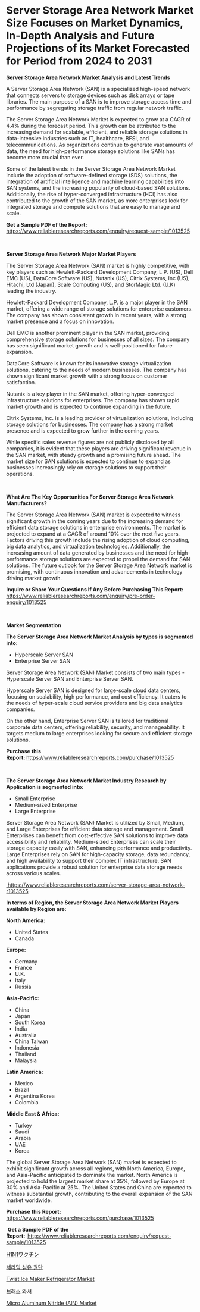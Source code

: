 <p><h1>Server Storage Area Network Market Size Focuses on Market Dynamics, In-Depth Analysis and Future Projections of its Market Forecasted for Period from 2024 to 2031</h1></p><p><strong>Server Storage Area Network Market Analysis and Latest Trends</strong></p>
<p><p>A Server Storage Area Network (SAN) is a specialized high-speed network that connects servers to storage devices such as disk arrays or tape libraries. The main purpose of a SAN is to improve storage access time and performance by segregating storage traffic from regular network traffic.</p><p>The Server Storage Area Network Market is expected to grow at a CAGR of 4.4% during the forecast period. This growth can be attributed to the increasing demand for scalable, efficient, and reliable storage solutions in data-intensive industries such as IT, healthcare, BFSI, and telecommunications. As organizations continue to generate vast amounts of data, the need for high-performance storage solutions like SANs has become more crucial than ever.</p><p>Some of the latest trends in the Server Storage Area Network Market include the adoption of software-defined storage (SDS) solutions, the integration of artificial intelligence and machine learning capabilities into SAN systems, and the increasing popularity of cloud-based SAN solutions. Additionally, the rise of hyper-converged infrastructure (HCI) has also contributed to the growth of the SAN market, as more enterprises look for integrated storage and compute solutions that are easy to manage and scale.</p></p>
<p><strong>Get a Sample PDF of the Report:&nbsp;</strong> <a href="https://www.reliableresearchreports.com/enquiry/request-sample/1013525">https://www.reliableresearchreports.com/enquiry/request-sample/1013525</a></p>
<p>&nbsp;</p>
<p><strong>Server Storage Area Network Major Market Players</strong></p>
<p><p>The Server Storage Area Network (SAN) market is highly competitive, with key players such as Hewlett-Packard Development Company, L.P. (US), Dell EMC (US), DataCore Software (US), Nutanix (US), Citrix Systems, Inc (US), Hitachi, Ltd (Japan), Scale Computing (US), and StorMagic Ltd. (U.K) leading the industry.</p><p>Hewlett-Packard Development Company, L.P. is a major player in the SAN market, offering a wide range of storage solutions for enterprise customers. The company has shown consistent growth in recent years, with a strong market presence and a focus on innovation.</p><p>Dell EMC is another prominent player in the SAN market, providing comprehensive storage solutions for businesses of all sizes. The company has seen significant market growth and is well-positioned for future expansion.</p><p>DataCore Software is known for its innovative storage virtualization solutions, catering to the needs of modern businesses. The company has shown significant market growth with a strong focus on customer satisfaction.</p><p>Nutanix is a key player in the SAN market, offering hyper-converged infrastructure solutions for enterprises. The company has shown rapid market growth and is expected to continue expanding in the future.</p><p>Citrix Systems, Inc. is a leading provider of virtualization solutions, including storage solutions for businesses. The company has a strong market presence and is expected to grow further in the coming years.</p><p>While specific sales revenue figures are not publicly disclosed by all companies, it is evident that these players are driving significant revenue in the SAN market, with steady growth and a promising future ahead. The market size for SAN solutions is expected to continue to expand as businesses increasingly rely on storage solutions to support their operations.</p></p>
<p>&nbsp;</p>
<p><strong>What Are The Key Opportunities For Server Storage Area Network Manufacturers?</strong></p>
<p><p>The Server Storage Area Network (SAN) market is expected to witness significant growth in the coming years due to the increasing demand for efficient data storage solutions in enterprise environments. The market is projected to expand at a CAGR of around 10% over the next five years. Factors driving this growth include the rising adoption of cloud computing, big data analytics, and virtualization technologies. Additionally, the increasing amount of data generated by businesses and the need for high-performance storage solutions are expected to propel the demand for SAN solutions. The future outlook for the Server Storage Area Network market is promising, with continuous innovation and advancements in technology driving market growth.</p></p>
<p><strong>Inquire or Share Your Questions If Any Before Purchasing This Report:</strong> <a href="https://www.reliableresearchreports.com/enquiry/pre-order-enquiry/1013525">https://www.reliableresearchreports.com/enquiry/pre-order-enquiry/1013525</a></p>
<p>&nbsp;</p>
<p><strong>Market Segmentation</strong></p>
<p><strong>The Server Storage Area Network Market Analysis by types is segmented into:</strong></p>
<p><ul><li>Hyperscale Server SAN</li><li>Enterprise Server SAN</li></ul></p>
<p><p>Server Storage Area Network (SAN) Market consists of two main types - Hyperscale Server SAN and Enterprise Server SAN. </p><p>Hyperscale Server SAN is designed for large-scale cloud data centers, focusing on scalability, high performance, and cost efficiency. It caters to the needs of hyper-scale cloud service providers and big data analytics companies.</p><p>On the other hand, Enterprise Server SAN is tailored for traditional corporate data centers, offering reliability, security, and manageability. It targets medium to large enterprises looking for secure and efficient storage solutions.</p></p>
<p><strong>Purchase this Report:&nbsp;</strong><a href="https://www.reliableresearchreports.com/purchase/1013525">https://www.reliableresearchreports.com/purchase/1013525</a></p>
<p>&nbsp;</p>
<p><strong>The Server Storage Area Network Market Industry Research by Application is segmented into:</strong></p>
<p><ul><li>Small Enterprise</li><li>Medium-sized Enterprise</li><li>Large Enterprise</li></ul></p>
<p><p>Server Storage Area Network (SAN) Market is utilized by Small, Medium, and Large Enterprises for efficient data storage and management. Small Enterprises can benefit from cost-effective SAN solutions to improve data accessibility and reliability. Medium-sized Enterprises can scale their storage capacity easily with SAN, enhancing performance and productivity. Large Enterprises rely on SAN for high-capacity storage, data redundancy, and high availability to support their complex IT infrastructure. SAN applications provide a robust solution for enterprise data storage needs across various scales.</p></p>
<p><a href="https://www.reliableresearchreports.com/server-storage-area-network-r1013525">&nbsp;https://www.reliableresearchreports.com/server-storage-area-network-r1013525</a></p>
<p><strong>In terms of Region, the Server Storage Area Network Market Players available by Region are:</strong></p>
<p>
    <p> <strong> North America: </strong>
        <ul>
            <li>United States</li>
            <li>Canada</li>
        </ul>
        </p> 
    <p> <strong> Europe: </strong>
        <ul>
            <li>Germany</li>
            <li>France</li>
            <li>U.K.</li>
            <li>Italy</li>
            <li>Russia</li>
        </ul>
        </p> 
    <p> <strong> Asia-Pacific: </strong>
        <ul>
            <li>China</li>
            <li>Japan</li>
            <li>South Korea</li>
            <li>India</li>
            <li>Australia</li>
            <li>China Taiwan</li>
            <li>Indonesia</li>
            <li>Thailand</li>
            <li>Malaysia</li>
        </ul>
        </p> 
    <p> <strong> Latin America: </strong>
        <ul>
            <li>Mexico</li>
            <li>Brazil</li>
            <li>Argentina Korea</li>
            <li>Colombia</li>
        </ul>
        </p> 
    <p> <strong> Middle East & Africa: </strong>
        <ul>
            <li>Turkey</li>
            <li>Saudi</li>
            <li>Arabia</li>
            <li>UAE</li>
            <li>Korea</li>
        </ul>
    </p>
    </p>
<p><p>The global Server Storage Area Network (SAN) market is expected to exhibit significant growth across all regions, with North America, Europe, and Asia-Pacific anticipated to dominate the market. North America is projected to hold the largest market share at 35%, followed by Europe at 30% and Asia-Pacific at 25%. The United States and China are expected to witness substantial growth, contributing to the overall expansion of the SAN market worldwide.</p></p>
<p><strong>Purchase this Report: </strong><a href="https://www.reliableresearchreports.com/purchase/1013525">https://www.reliableresearchreports.com/purchase/1013525</a></p>
<p>&nbsp;<strong>Get a Sample PDF of the Report:&nbsp;&nbsp;</strong><a href="https://www.reliableresearchreports.com/enquiry/request-sample/1013525">https://www.reliableresearchreports.com/enquiry/request-sample/1013525</a></p>
<p><strong></strong></p>
<p><p><a href="https://medium.com/@bulahhamill28/h1n1%E3%83%AF%E3%82%AF%E3%83%81%E3%83%B3%E5%B8%82%E5%A0%B4%E3%82%B7%E3%82%A7%E3%82%A2%E3%81%AE%E5%A4%89%E9%81%B7%E3%81%A8%E5%B8%82%E5%A0%B4%E6%88%90%E9%95%B7%E3%83%88%E3%83%AC%E3%83%B3%E3%83%892024%E5%B9%B4-2031%E5%B9%B4-2cbd45e42bb7">H1N1ワクチン</a></p><p><a href="https://medium.com/@diannaflatley/2024%EB%85%84%EB%B6%80%ED%84%B0-2031%EB%85%84%EA%B9%8C%EC%A7%80%EC%9D%98-%EC%84%B8%EB%9D%BC%EB%AF%B9-%EC%84%AC%EC%9C%A0-%EC%9B%90%EB%8B%A8-%EC%8B%9C%EC%9E%A5-%EB%B6%84%EC%84%9D-%EB%B0%8F-%EA%B7%9C%EB%AA%A8-%EC%98%88%EC%B8%A1-f5cb5b17507b">세라믹 섬유 원단</a></p><p><a href="https://www.linkedin.com/pulse/twist-ice-maker-refrigerator-market-report-reveals-latest-trends-y3vpe">Twist Ice Maker Refrigerator Market</a></p><p><a href="https://medium.com/@bustersipes981/%ED%99%A9%EB%8F%99-%EC%9B%8C%EC%85%94-%EC%8B%9C%EC%9E%A5-%EC%8B%9C%EC%9E%A5-%EC%A0%90%EC%9C%A0%EC%9C%A8-%EC%8B%9C%EC%9E%A5-%EB%8F%99%ED%96%A5-%EB%B0%8F-%EB%AF%B8%EB%9E%98-%EC%84%B1%EC%9E%A5-%ED%83%90%EC%83%89-7fa2d76fb91e">브래스 와셔</a></p><p><a href="https://www.linkedin.com/pulse/micro-aluminum-nitride-aln-market-furnish-information-size-u3spe?trackingId=h7ThEMjr7LbA399n9d%2FtCQ%3D%3D">Micro Aluminum Nitride (AlN) Market</a></p></p>